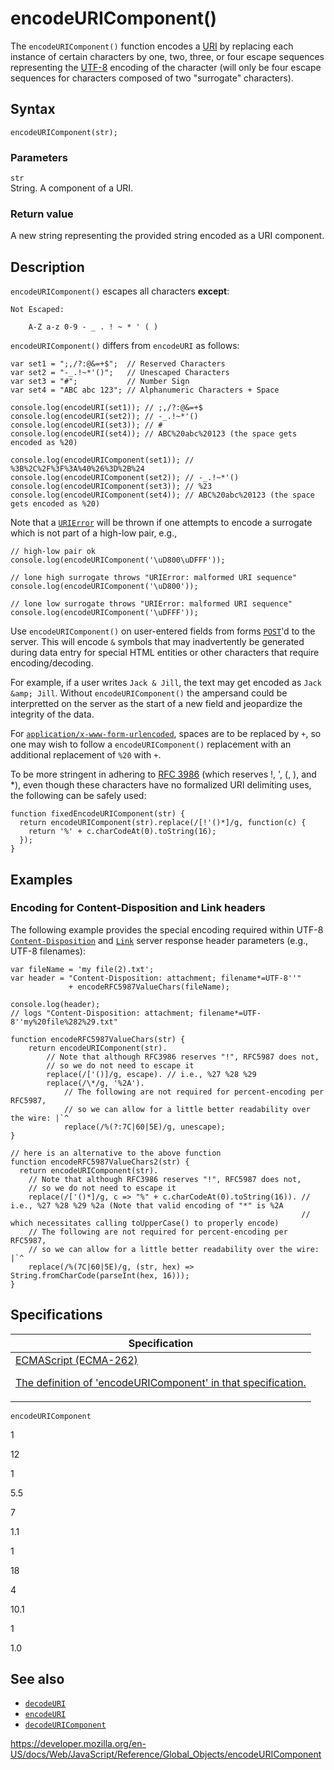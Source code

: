 # encodeURIComponent()

The `encodeURIComponent()` function encodes a [URI](https://developer.mozilla.org/en-US/docs/Glossary/URI) by replacing each instance of certain characters by one, two, three, or four escape sequences representing the [UTF-8](https://developer.mozilla.org/en-US/docs/Glossary/UTF-8) encoding of the character (will only be four escape sequences for characters composed of two "surrogate" characters).

## Syntax

    encodeURIComponent(str);

### Parameters

`str`  
String. A component of a URI.

### Return value

A new string representing the provided string encoded as a URI component.

## Description

`encodeURIComponent()` escapes all characters **except**:

    Not Escaped:

        A-Z a-z 0-9 - _ . ! ~ * ' ( )

`encodeURIComponent()` differs from `encodeURI` as follows:

    var set1 = ";,/?:@&=+$";  // Reserved Characters
    var set2 = "-_.!~*'()";   // Unescaped Characters
    var set3 = "#";           // Number Sign
    var set4 = "ABC abc 123"; // Alphanumeric Characters + Space

    console.log(encodeURI(set1)); // ;,/?:@&=+$
    console.log(encodeURI(set2)); // -_.!~*'()
    console.log(encodeURI(set3)); // #
    console.log(encodeURI(set4)); // ABC%20abc%20123 (the space gets encoded as %20)

    console.log(encodeURIComponent(set1)); // %3B%2C%2F%3F%3A%40%26%3D%2B%24
    console.log(encodeURIComponent(set2)); // -_.!~*'()
    console.log(encodeURIComponent(set3)); // %23
    console.log(encodeURIComponent(set4)); // ABC%20abc%20123 (the space gets encoded as %20)

Note that a [`URIError`](urierror) will be thrown if one attempts to encode a surrogate which is not part of a high-low pair, e.g.,

    // high-low pair ok
    console.log(encodeURIComponent('\uD800\uDFFF'));

    // lone high surrogate throws "URIError: malformed URI sequence"
    console.log(encodeURIComponent('\uD800'));

    // lone low surrogate throws "URIError: malformed URI sequence"
    console.log(encodeURIComponent('\uDFFF'));

Use `encodeURIComponent()` on user-entered fields from forms [`POST`](https://developer.mozilla.org/en-US/docs/Web/HTTP/Methods/POST)'d to the server. This will encode `&` symbols that may inadvertently be generated during data entry for special HTML entities or other characters that require encoding/decoding.

For example, if a user writes `Jack & Jill`, the text may get encoded as `Jack &amp; Jill`. Without `encodeURIComponent()` the ampersand could be interpretted on the server as the start of a new field and jeopardize the integrity of the data.

For [`application/x-www-form-urlencoded`](https://www.whatwg.org/specs/web-apps/current-work/multipage/association-of-controls-and-forms.html#application/x-www-form-urlencoded-encoding-algorithm), spaces are to be replaced by `+`, so one may wish to follow a `encodeURIComponent()` replacement with an additional replacement of `%20` with `+`.

To be more stringent in adhering to [RFC 3986](https://datatracker.ietf.org/doc/html/rfc3986) (which reserves !, ', (, ), and \*), even though these characters have no formalized URI delimiting uses, the following can be safely used:

    function fixedEncodeURIComponent(str) {
      return encodeURIComponent(str).replace(/[!'()*]/g, function(c) {
        return '%' + c.charCodeAt(0).toString(16);
      });
    }

## Examples

### Encoding for Content-Disposition and Link headers

The following example provides the special encoding required within UTF-8 [`Content-Disposition`](https://developer.mozilla.org/en-US/docs/Web/HTTP/Headers/Content-Disposition) and [`Link`](https://developer.mozilla.org/en-US/docs/Web/HTTP/Headers/Link) server response header parameters (e.g., UTF-8 filenames):

    var fileName = 'my file(2).txt';
    var header = "Content-Disposition: attachment; filename*=UTF-8''"
                 + encodeRFC5987ValueChars(fileName);

    console.log(header);
    // logs "Content-Disposition: attachment; filename*=UTF-8''my%20file%282%29.txt"

    function encodeRFC5987ValueChars(str) {
        return encodeURIComponent(str).
            // Note that although RFC3986 reserves "!", RFC5987 does not,
            // so we do not need to escape it
            replace(/['()]/g, escape). // i.e., %27 %28 %29
            replace(/\*/g, '%2A').
                // The following are not required for percent-encoding per RFC5987,
                // so we can allow for a little better readability over the wire: |`^
                replace(/%(?:7C|60|5E)/g, unescape);
    }

    // here is an alternative to the above function
    function encodeRFC5987ValueChars2(str) {
      return encodeURIComponent(str).
        // Note that although RFC3986 reserves "!", RFC5987 does not,
        // so we do not need to escape it
        replace(/['()*]/g, c => "%" + c.charCodeAt(0).toString(16)). // i.e., %27 %28 %29 %2a (Note that valid encoding of "*" is %2A
                                                                     // which necessitates calling toUpperCase() to properly encode)
        // The following are not required for percent-encoding per RFC5987,
        // so we can allow for a little better readability over the wire: |`^
        replace(/%(7C|60|5E)/g, (str, hex) => String.fromCharCode(parseInt(hex, 16)));
    }

## Specifications

<table><thead><tr class="header"><th>Specification</th></tr></thead><tbody><tr class="odd"><td><a href="https://tc39.es/ecma262/#sec-encodeuricomponent-uricomponent">ECMAScript (ECMA-262) 
<br/>

<span class="small">The definition of 'encodeURIComponent' in that specification.</span></a></td></tr></tbody></table>

`encodeURIComponent`

1

12

1

5.5

7

1.1

1

18

4

10.1

1

1.0

## See also

-   [`decodeURI`](decodeuri)
-   [`encodeURI`](encodeuri)
-   [`decodeURIComponent`](decodeuricomponent)

<a href="https://developer.mozilla.org/en-US/docs/Web/JavaScript/Reference/Global_Objects/encodeURIComponent" class="_attribution-link">https://developer.mozilla.org/en-US/docs/Web/JavaScript/Reference/Global_Objects/encodeURIComponent</a>
